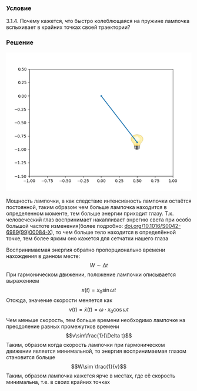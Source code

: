 ###  Условие 

$3.1.4.$ Почему кажется, что быстро колеблющаяся на пружине лампочка вспыхивает в крайних точках своей траектории? 

### Решение

![ Гармоническое движения лампочки на примере математического маятника |640x480, 59%](../../img/3.1.4/animation.gif)

Мощность лампочки, а как следствие интенсивность лампочки остаётся постоянной, таким образом чем больше лампочка находится в определенном моменте, тем больше энергии приходит глазу. Т.к. человеческий глаз воспринимает накапливает энрегию света при особо большой частоте изменения(более подробно: [doi.org/10.1016/S0042-6989(99)00084-X](https://doi.org/10.1016/S0042-6989\(99\)00084-X)), то чем больше тело находится в определённой точке, тем более ярким оно кажется для сетчатки нашего глаза

Воспринимаемая энергия обратно пропорционально времени нахождения в данном месте: $$W\sim\Delta t$$ При гармоническом движении, положение лампочки описывается выражением $$x(t) = x_0 \sin\omega t$$ Отсюда, значение скорости меняется как $$v(t) = \dot{x}(t) =\omega\cdot x_0\cos\omega t$$ Чем меньше скорость, тем больше времени необходимо лампочке на преодоление равных промежутков времени $$v\sim\frac{1}{\Delta t}$$ Таким, образом когда скорость лампочки при гармоническом движении является минимальной, то энергия воспринимаемая глазом становится больше $$W\sim \frac{1}{v}$$ Таким, образом лампочка кажется ярче в местах, где её скорость минимальна, т.е. в своих крайних точках 
